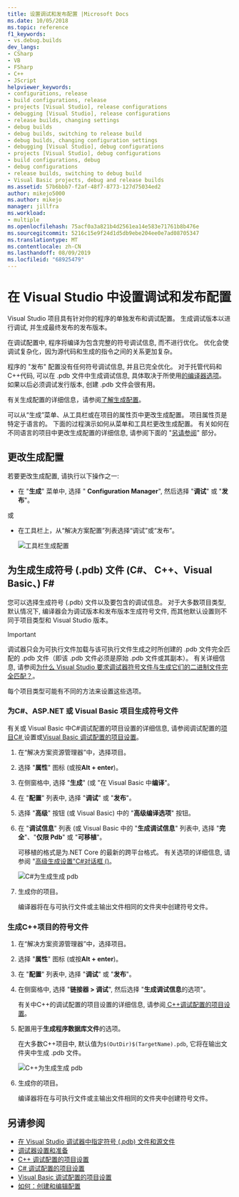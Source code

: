 ```yaml
---
title: 设置调试和发布配置 |Microsoft Docs
ms.date: 10/05/2018
ms.topic: reference
f1_keywords:
- vs.debug.builds
dev_langs:
- CSharp
- VB
- FSharp
- C++
- JScript
helpviewer_keywords:
- configurations, release
- build configurations, release
- projects [Visual Studio], release configurations
- debugging [Visual Studio], release configurations
- release builds, changing settings
- debug builds
- debug builds, switching to release build
- debug builds, changing configuration settings
- debugging [Visual Studio], debug configurations
- projects [Visual Studio], debug configurations
- build configurations, debug
- debug configurations
- release builds, switching to debug build
- Visual Basic projects, debug and release builds
ms.assetid: 57b6bbb7-f2af-48f7-8773-127d75034ed2
author: mikejo5000
ms.author: mikejo
manager: jillfra
ms.workload:
- multiple
ms.openlocfilehash: 75acf0a3a821b4d2561ea14e583e71761b8b476e
ms.sourcegitcommit: 5216c15e9f24d1d5db9ebe204ee0e7ad08705347
ms.translationtype: MT
ms.contentlocale: zh-CN
ms.lasthandoff: 08/09/2019
ms.locfileid: "68925479"
---
```

# <a name="set-debug-and-release-configurations-in-visual-studio"></a>在 Visual Studio 中设置调试和发布配置

Visual Studio 项目具有针对你的程序的单独发布和调试配置。 生成调试版本以进行调试, 并生成最终发布的发布版本。

在调试配置中, 程序将编译为包含完整的符号调试信息, 而不进行优化。 优化会使调试复杂化，因为源代码和生成的指令之间的关系更加复杂。

程序的 "发布" 配置没有任何符号调试信息, 并且已完全优化。 对于托管代码和C++代码, 可以在 .pdb 文件中生成调试信息, 具体取决于所使用[的编译器选项](#BKMK_symbols_release)。 如果以后必须调试发行版本, 创建 .pdb 文件会很有用。

有关生成配置的详细信息，请参阅[了解生成配置](../ide/understanding-build-configurations.md)。

可以从“生成”菜单、从工具栏或在项目的属性页中更改生成配置。 项目属性页是特定于语言的。 下面的过程演示如何从菜单和工具栏更改生成配置。 有关如何在不同语言的项目中更改生成配置的详细信息, 请参阅下面的 "[另请参阅](#see-also)" 部分。

## <a name="change-the-build-configuration"></a>更改生成配置

若要更改生成配置, 请执行以下操作之一:

* 在 "**生成**" 菜单中, 选择 " **Configuration Manager**", 然后选择 "**调试**" 或 "**发布**"。

或

* 在工具栏上，从“解决方案配置”列表选择“调试”或“发布”。

  ![工具栏生成配置](../debugger/media/toolbarbuildconfiguration.png "ToolbarBuildConfiguration")

## <a name="BKMK_symbols_release"></a>为生成生成符号 (.pdb) 文件 (C#、 C++、Visual Basic、) F#

您可以选择生成符号 (.pdb) 文件以及要包含的调试信息。 对于大多数项目类型, 默认情况下, 编译器会为调试版本和发布版本生成符号文件, 而其他默认设置则不同于项目类型和 Visual Studio 版本。

> [!IMPORTANT]
> 调试器只会为可执行文件加载与该可执行文件生成之时所创建的 .pdb 文件完全匹配的 .pdb 文件（即该 .pdb 文件必须是原始 .pdb 文件或其副本）。 有关详细信息, 请参阅[为什么 Visual Studio 要求调试器符号文件与生成它们的二进制文件完全匹配？](https://blogs.msdn.microsoft.com/jimgries/2007/07/06/why-does-visual-studio-require-debugger-symbol-files-to-exactly-match-the-binary-files-that-they-were-built-with/)。

每个项目类型可能有不同的方法来设置这些选项。

### <a name="generate-symbol-files-for-a-c-aspnet-or-visual-basic-project"></a>为C#、ASP.NET 或 Visual Basic 项目生成符号文件

有关或 Visual Basic 中C#调试配置的项目设置的详细信息, 请参阅调试配置的[项目C# ](../debugger/project-settings-for-csharp-debug-configurations.md)设置或[Visual Basic 调试配置的项目设置](../debugger/project-settings-for-a-visual-basic-debug-configuration.md)。

1. 在“解决方案资源管理器”中，选择项目。

2. 选择 "**属性**" 图标 (或按**Alt + enter**)。

3. 在侧窗格中, 选择 "**生成**" (或 "在 Visual Basic 中**编译**"。

4. 在 "**配置**" 列表中, 选择 "**调试**" 或 "**发布**"。

5. 选择 "**高级**" 按钮 (或 Visual Basic) 中的 "**高级编译选项**" 按钮。

6. 在 "**调试信息**" 列表 (或 Visual Basic 中的 "**生成调试信息**" 列表中, 选择 "**完全**"、"**仅限 Pdb**" 或 "**可移植**"。

   可移植的格式是为.NET Core 的最新的跨平台格式。 有关选项的详细信息, 请参阅 "[高级生成设置"C#对话框 ()](../ide/reference/advanced-build-settings-dialog-box-csharp.md)。

   ![ C#为生成生成 pdb](../debugger/media/dbg_project_properties_pdb_csharp.png "GeneratePDBsForCSharp")

7. 生成你的项目。

   编译器将在与可执行文件或主输出文件相同的文件夹中创建符号文件。

### <a name="generate-symbol-files-for-a-c-project"></a>生成C++项目的符号文件

1. 在“解决方案资源管理器”中，选择项目。

2. 选择 "**属性**" 图标 (或按**Alt + enter**)。

3. 在 "**配置**" 列表中, 选择 "**调试**" 或 "**发布**"。

4. 在侧窗格中, 选择 "**链接器 > 调试**", 然后选择 "**生成调试信息**的选项"。

   有关中C++的调试配置的项目设置的详细信息, 请参阅[ C++调试配置的项目设置](../debugger/project-settings-for-a-cpp-debug-configuration.md)。

5. 配置用于**生成程序数据库文件**的选项。

   在大多数C++项目中, 默认值为`$(OutDir)$(TargetName).pdb`, 它将在输出文件夹中生成 .pdb 文件。

   ![ C++为生成生成 pdb](../debugger/media/dbg_project_properties_pdb_cplusplus.png "GeneratePDBsforCPlusPlus")

6. 生成你的项目。

   编译器将在与可执行文件或主输出文件相同的文件夹中创建符号文件。

## <a name="see-also"></a>另请参阅

- [在 Visual Studio 调试器中指定符号 (.pdb) 文件和源文件](../debugger/specify-symbol-dot-pdb-and-source-files-in-the-visual-studio-debugger.md)<br/>
- [调试器设置和准备](../debugger/debugger-settings-and-preparation.md)<br/>
- [C++ 调试配置的项目设置](../debugger/project-settings-for-a-cpp-debug-configuration.md)<br/>
- [C# 调试配置的项目设置](../debugger/project-settings-for-csharp-debug-configurations.md)<br/>
- [Visual Basic 调试配置的项目设置](../debugger/project-settings-for-a-visual-basic-debug-configuration.md)<br/>
- [如何：创建和编辑配置](../ide/how-to-create-and-edit-configurations.md)
